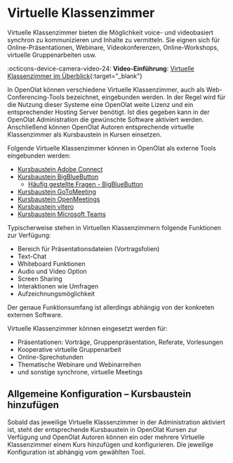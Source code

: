 # Virtuelle Klassenzimmer

Virtuelle Klassenzimmer bieten die Möglichkeit voice- und videobasiert
synchron zu kommunizieren und Inhalte zu vermitteln.  Sie eignen sich für
Online-Präsentationen, Webinare, Videokonferenzen, Online-Workshops, virtuelle
Gruppenarbeiten usw.

 :octicons-device-camera-video-24: **Video-Einführung**: [Virtuelle Klassenzimmer im Überblick](<https://www.youtube.com/embed/tTAujHOKnRs>){:target="_blank”}

In OpenOlat können verschiedene Virtuelle Klassenzimmer, auch als Web-
Conferencing-Tools bezeichnet, eingebunden werden. In der Regel wird für die
Nutzung dieser Systeme eine OpenOlat weite Lizenz und ein entsprechender
Hosting Server benötigt. Ist dies gegeben kann in der OpenOlat Administration
die gewünschte Software aktiviert werden. Anschließend können OpenOlat Autoren
entsprechende virtuelle Klassenzimmer als Kursbaustein in Kursen einsetzen.

Folgende Virtuelle Klassenzimmer können in OpenOlat als externe Tools
eingebunden werden:

  * [Kursbaustein Adobe Connect](Course_element_Adobe_Connect.de.md)
  * [Kursbaustein BigBlueButton](Course_element_BigBlueButton.de.md)
    * [Häufig gestellte Fragen - BigBlueButton](Frequentyl_asked_questions_-_BigBlueButton.de.md)
  * [Kursbaustein GoToMeeting](Course_element_GoToMeeting.de.md)
  * [Kursbaustein OpenMeetings](Course_element_OpenMeetings.de.md)
  * [Kursbaustein vitero](Course_element_vitero.de.md)
  * [Kursbaustein Microsoft Teams](Course_element_Microsoft_Teams.de.md)

Typischerweise stehen in Virtuellen Klassenzimmern folgende Funktionen zur
Verfügung:

  * Bereich für Präsentationsdateien (Vortragsfolien)
  * Text-Chat
  * Whiteboard Funktionen
  * Audio und Video Option
  * Screen Sharing
  * Interaktionen wie Umfragen
  * Aufzeichnungsmöglichkeit

Der genaue Funktionsumfang ist allerdings abhängig von der konkreten externen
Software.

Virtuelle Klassenzimmer können eingesetzt werden für:

  * Präsentationen: Vorträge, Gruppenpräsentation, Referate, Vorlesungen
  * Kooperative virtuelle Gruppenarbeit
  * Online-Sprechstunden
  * Thematische Webinare und Webinarreihen
  * und sonstige synchrone, virtuelle Meetings

## Allgemeine Konfiguration – Kursbaustein hinzufügen

Sobald das jeweilige Virtuelle Klassenzimmer in der Administration aktiviert
ist, steht der entsprechende Kursbaustein in OpenOlat Kursen zur Verfügung und
OpenOlat Autoren können ein oder mehrere Virtuelle Klassenzimmer einem Kurs
hinzufügen und konfigurieren. Die jeweilige Konfiguration ist abhängig vom
gewählten Tool.

